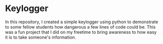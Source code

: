# Keylogger
In this repository, I created a simple keylogger using python to demonstrate to some fellow students how dangerous a few lines of code could be. 
This was a fun project that I did on my freetime to bring awareness to how easy it is to take someone's information. 
